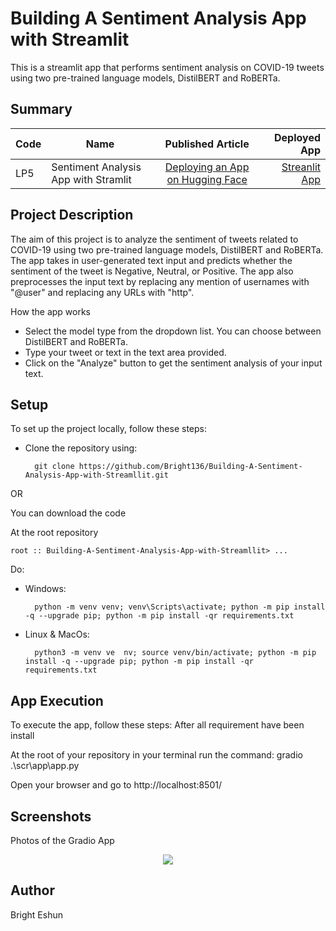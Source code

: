 # Building A Sentiment Analysis App with Streamlit
This is a streamlit app that performs sentiment analysis on COVID-19 tweets using two pre-trained language models, DistilBERT and RoBERTa.

## Summary
| Code      | Name        | Published Article |  Deployed App |
|-----------|-------------|:-------------:|------:|
| LP5 | Sentiment Analysis App with Stramlit |  [Deploying an App on Hugging Face](https://medium.com/@brighteshun/deploying-a-sentiement-analysis-app-on-huggingface-faeb43954905) | [Streanlit App](https://huggingface.co/spaces/bright1/sentiment-analysis-app-streamlit) |

			
## Project Description
The aim of this project is to analyze the sentiment of tweets related to COVID-19 using two pre-trained language models, DistilBERT and RoBERTa. The app takes in user-generated text input and predicts whether the sentiment of the tweet is Negative, Neutral, or Positive. The app also preprocesses the input text by replacing any mention of usernames with "@user" and replacing any URLs with "http".

How the app works

- Select the model type from the dropdown list. You can choose between DistilBERT and RoBERTa.
- Type your tweet or text in the text area provided.
- Click on the "Analyze" button to get the sentiment analysis of your input text.

## Setup
To set up the project locally, follow these steps:

- Clone the repository using:
        
        git clone https://github.com/Bright136/Building-A-Sentiment-Analysis-App-with-Streamllit.git

OR

You can download the code 

At the root repository 

`root :: Building-A-Sentiment-Analysis-App-with-Streamllit> ...`

Do:
- Windows:

        python -m venv venv; venv\Scripts\activate; python -m pip install -q --upgrade pip; python -m pip install -qr requirements.txt  

- Linux & MacOs:

        python3 -m venv ve  nv; source venv/bin/activate; python -m pip install -q --upgrade pip; python -m pip install -qr requirements.txt


## App Execution
To execute the app, follow these steps:
After all requirement have been install

At the root of your repository in your terminal
run the command: 
            gradio .\scr\app\app.py

Open your browser and go to http://localhost:8501/

## Screenshots

<span>Photos of the Gradio App</span>

<div align='center'> 
    <img src="https://drive.google.com/uc?export=view&id=1EAyNzwMOaJPJrDUFHkz6tyqfLJokkWoS"/>

</div>

## Author
Bright Eshun